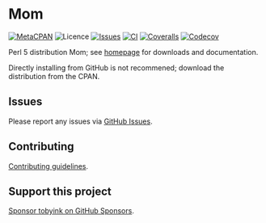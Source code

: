 # Mom

[![MetaCPAN](https://img.shields.io/cpan/v/Mom.svg)](https://metacpan.org/release/Mom)
![Licence](https://img.shields.io/cpan/l/Mom)
[![Issues](https://img.shields.io/github/issues/tobyink/p5-mom)](https://github.com/tobyink/p5-mom/issues)
[![CI](https://github.com/tobyink/p5-mom/workflows/CI/badge.svg)](https://github.com/tobyink/p5-mom/actions)
[![Coveralls](https://coveralls.io/repos/tobyink/p5-mom/badge.svg?branch=master&amp;service=github)](https://coveralls.io/github/tobyink/p5-mom)
[![Codecov](https://codecov.io/gh/tobyink/p5-mom/branch/master/graph/badge.svg)](https://codecov.io/gh/tobyink/p5-mom)

Perl 5 distribution Mom; see [homepage](https://metacpan.org/release/Mom)
for downloads and documentation.

Directly installing from GitHub is not recommened; download the distribution
from the CPAN.

## Issues

Please report any issues via [GitHub Issues](https://github.com/tobyink/p5-mom/issues).

## Contributing

[Contributing guidelines](https://toby.ink/open-source/contributing/).

## Support this project

[Sponsor tobyink on GitHub Sponsors](https://github.com/sponsors/tobyink).

